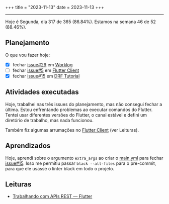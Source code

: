 +++
title = "2023-11-13"
date = 2023-11-13
+++

---

Hoje é Segunda, dia 317 de 365 (86.84%). Estamos na semana 46 de 52 (88.46%).

## Planejamento

O que vou fazer hoje:

- [x] fechar [issue#29](https://github.com/OmnicodeSolutions/worklog-luisa/issues/29) em [Worklog](https://github.com/OmnicodeSolutions/worklog-luisa)
- [ ] fechar [issue#5](https://github.com/OmnicodeSolutions/luisa_drf_flutter_client/issues/5) em [Flutter Client](https://github.com/OmnicodeSolutions/luisa_drf_flutter_client)
- [x] fechar [issue#15](https://github.com/OmnicodeSolutions/luisa_drf_tutorial/issues/15) em [DRF Tutorial](https://github.com/OmnicodeSolutions/luisa_drf_tutorial)

## Atividades executadas

Hoje, trabalhei nas três issues do planejamento, mas não consegui fechar a última. Estou enfrentando problemas ao executar comandos do Flutter. Tentei usar diferentes versões do Flutter, o canal estável e defini um diretório de trabalho, mas nada funcionou.

Também fiz algumas arrumações no [Flutter Client](https://github.com/OmnicodeSolutions/luisa_drf_flutter_client) (ver Leituras).

## Aprendizados

Hoje, aprendi sobre o argumento `extra_args` ao criar o [main.yml](https://github.com/OmnicodeSolutions/luisa_drf_tutorial/issues) para fechar [issue#15](https://github.com/OmnicodeSolutions/luisa_drf_tutorial/issues/15). Isso me permitiu passar `black --all-files` para o pre-commit, para que ele usasse o linter black em todo o projeto.

## Leituras

* [Trabalhando com APIs REST — Flutter](https://blog.codemagic.io/rest-api-in-flutter/)
